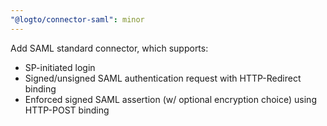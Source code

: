 ```yaml
---
"@logto/connector-saml": minor
---
```


Add SAML standard connector, which supports:
- SP-initiated login
- Signed/unsigned SAML authentication request with HTTP-Redirect binding
- Enforced signed SAML assertion (w/ optional encryption choice) using HTTP-POST binding
